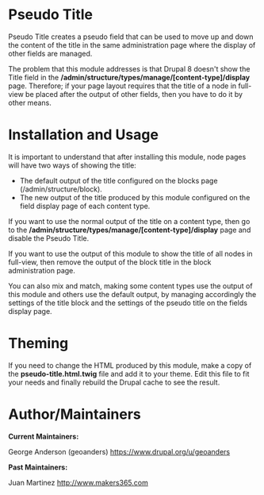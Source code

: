Pseudo Title
==========
Pseudo Title creates a pseudo field that can be used to move up and
down the content of the title in the same administration page where
the display of other fields are managed.

The problem that this module addresses is that Drupal 8 doesn't show
the Title field in the
**/admin/structure/types/manage/[content-type]/display** page. Therefore;
if your page layout requires that the title of a node in full-view be
placed after the output of other fields, then you have to do it by
other means.

Installation and Usage
======================
It is important to understand that after installing this module, node pages
will have two ways of showing the title:

* The default output of the title configured on the blocks page
(/admin/structure/block).
* The new output of the title produced by this module configured on the
field display page of each content type.

If you want to use the normal output of the title on a content type, then
go to the **/admin/structure/types/manage/[content-type]/display** page and
disable the Pseudo Title.

If you want to use the output of this module to show the title of all nodes
in full-view, then remove the output of the block title in the block
administration page.

You can also mix and match, making some content types use the output of this
module and others use the default output, by managing accordingly the settings
of the title block and the settings of the pseudo title on the fields display
page.

Theming
=======
If you need to change the HTML produced by this module, make a copy of the
**pseudo-title.html.twig** file and add it to your theme. Edit this file to
fit your needs and finally rebuild the Drupal cache to see the result.

Author/Maintainers
==================

**Current Maintainers:**

George Anderson (geoanders)
https://www.drupal.org/u/geoanders

**Past Maintainers:**

Juan Martinez
<jcmartinez at makers365 DOT com> http://www.makers365.com
